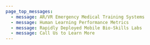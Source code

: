 ```yaml
---
page_top_messages:
  - message: AR/VR Emergency Medical Training Systems
  - message: Human Learning Performance Metrics
  - message: Rapidly Deployed Mobile Bio-Skills Labs
  - message: Call Us to Learn More
---
```

